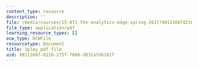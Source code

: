```yaml
---
content_type: resource
description: ''
file: /media/courses/15-071-the-analytics-edge-spring-2017/9811168fd216275f7860d832afdb1617_xxjhXhhcg74.pdf
file_type: application/pdf
learning_resource_types: []
ocw_type: OCWFile
resourcetype: Document
title: 3play pdf file
uid: 9811168f-d216-275f-7860-d832afdb1617
---
```

